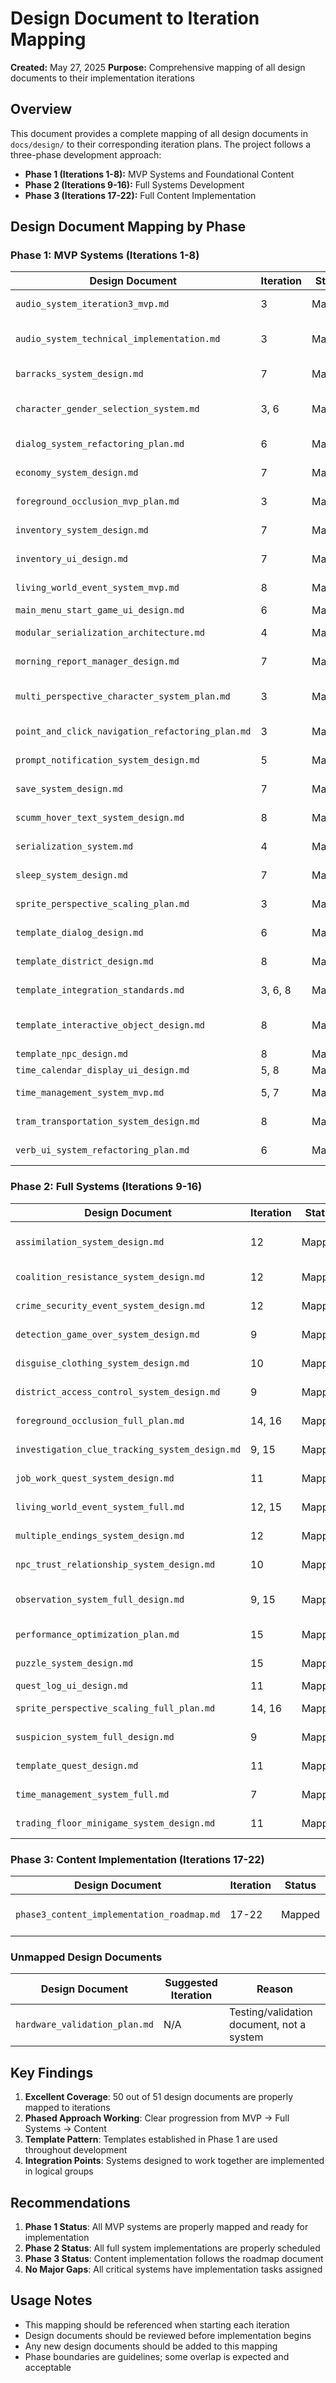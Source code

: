 # Design Document to Iteration Mapping
**Created:** May 27, 2025
**Purpose:** Comprehensive mapping of all design documents to their implementation iterations

## Overview

This document provides a complete mapping of all design documents in `docs/design/` to their corresponding iteration plans. The project follows a three-phase development approach:
- **Phase 1 (Iterations 1-8):** MVP Systems and Foundational Content  
- **Phase 2 (Iterations 9-16):** Full Systems Development
- **Phase 3 (Iterations 17-22):** Full Content Implementation

## Design Document Mapping by Phase

### Phase 1: MVP Systems (Iterations 1-8)

| Design Document | Iteration | Status | Notes |
|----------------|-----------|---------|-------|
| `audio_system_iteration3_mvp.md` | 3 | Mapped | MVP audio implementation |
| `audio_system_technical_implementation.md` | 3 | Mapped | Technical implementation details |
| `barracks_system_design.md` | 7 | Mapped | Basic barracks for save/sleep |
| `character_gender_selection_system.md` | 3, 6 | Mapped | Character creation and mechanics |
| `dialog_system_refactoring_plan.md` | 6 | Mapped | Dialog system refactoring |
| `economy_system_design.md` | 7 | Mapped | Basic economy implementation |
| `foreground_occlusion_mvp_plan.md` | 3 | Mapped | MVP occlusion system |
| `inventory_system_design.md` | 7 | Mapped | Basic inventory system |
| `inventory_ui_design.md` | 7 | Mapped | Inventory UI implementation |
| `living_world_event_system_mvp.md` | 8 | Mapped | MVP living world events |
| `main_menu_start_game_ui_design.md` | 6 | Mapped | Main menu UI |
| `modular_serialization_architecture.md` | 4 | Mapped | Serialization architecture |
| `morning_report_manager_design.md` | 7 | Mapped | Morning report system |
| `multi_perspective_character_system_plan.md` | 3 | Mapped | Character perspective system |
| `point_and_click_navigation_refactoring_plan.md` | 3 | Mapped | Navigation refactoring |
| `prompt_notification_system_design.md` | 5 | Mapped | Notification system |
| `save_system_design.md` | 7 | Mapped | Save system implementation |
| `scumm_hover_text_system_design.md` | 8 | Mapped | SCUMM-style hover text |
| `serialization_system.md` | 4 | Mapped | Core serialization |
| `sleep_system_design.md` | 7 | Mapped | Sleep mechanics |
| `sprite_perspective_scaling_plan.md` | 3 | Mapped | MVP sprite scaling |
| `template_dialog_design.md` | 6 | Mapped | Dialog templates |
| `template_district_design.md` | 8 | Mapped | District templates |
| `template_integration_standards.md` | 3, 6, 8 | Mapped | Integration standards |
| `template_interactive_object_design.md` | 8 | Mapped | Interactive object templates |
| `template_npc_design.md` | 8 | Mapped | NPC templates |
| `time_calendar_display_ui_design.md` | 5, 8 | Mapped | Time display UI |
| `time_management_system_mvp.md` | 5, 7 | Mapped | MVP time system |
| `tram_transportation_system_design.md` | 8 | Mapped | Basic tram system |
| `verb_ui_system_refactoring_plan.md` | 6 | Mapped | Verb UI refactoring |

### Phase 2: Full Systems (Iterations 9-16)

| Design Document | Iteration | Status | Notes |
|----------------|-----------|---------|-------|
| `assimilation_system_design.md` | 12 | Mapped | Full assimilation mechanics |
| `coalition_resistance_system_design.md` | 12 | Mapped | Coalition system |
| `crime_security_event_system_design.md` | 12 | Mapped | Crime/security events |
| `detection_game_over_system_design.md` | 9 | Mapped | Detection and game over |
| `disguise_clothing_system_design.md` | 10 | Mapped | Disguise mechanics |
| `district_access_control_system_design.md` | 9 | Mapped | District access control |
| `foreground_occlusion_full_plan.md` | 14, 16 | Mapped | Full occlusion system |
| `investigation_clue_tracking_system_design.md` | 9, 15 | Mapped | Investigation system |
| `job_work_quest_system_design.md` | 11 | Mapped | Job/work quest system |
| `living_world_event_system_full.md` | 12, 15 | Mapped | Full living world |
| `multiple_endings_system_design.md` | 12 | Mapped | Multiple endings |
| `npc_trust_relationship_system_design.md` | 10 | Mapped | NPC trust system |
| `observation_system_full_design.md` | 9, 15 | Mapped | Full observation system |
| `performance_optimization_plan.md` | 15 | Mapped | Performance optimization |
| `puzzle_system_design.md` | 15 | Mapped | Puzzle mechanics |
| `quest_log_ui_design.md` | 11 | Mapped | Quest log UI |
| `sprite_perspective_scaling_full_plan.md` | 14, 16 | Mapped | Full sprite scaling |
| `suspicion_system_full_design.md` | 9 | Mapped | Full suspicion system |
| `template_quest_design.md` | 11 | Mapped | Quest templates |
| `time_management_system_full.md` | 7 | Mapped | Full time system |
| `trading_floor_minigame_system_design.md` | 11 | Mapped | Trading minigame |

### Phase 3: Content Implementation (Iterations 17-22)

| Design Document | Iteration | Status | Notes |
|----------------|-----------|---------|-------|
| `phase3_content_implementation_roadmap.md` | 17-22 | Mapped | Master content roadmap |

### Unmapped Design Documents

| Design Document | Suggested Iteration | Reason |
|----------------|-------------------|---------|
| `hardware_validation_plan.md` | N/A | Testing/validation document, not a system |

## Key Findings

1. **Excellent Coverage**: 50 out of 51 design documents are properly mapped to iterations
2. **Phased Approach Working**: Clear progression from MVP → Full Systems → Content
3. **Template Pattern**: Templates established in Phase 1 are used throughout development
4. **Integration Points**: Systems designed to work together are implemented in logical groups

## Recommendations

1. **Phase 1 Status**: All MVP systems are properly mapped and ready for implementation
2. **Phase 2 Status**: All full system implementations are properly scheduled
3. **Phase 3 Status**: Content implementation follows the roadmap document
4. **No Major Gaps**: All critical systems have implementation tasks assigned

## Usage Notes

- This mapping should be referenced when starting each iteration
- Design documents should be reviewed before implementation begins
- Any new design documents should be added to this mapping
- Phase boundaries are guidelines; some overlap is expected and acceptable